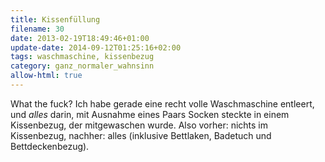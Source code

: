 ```yaml
---
title: Kissenfüllung
filename: 30
date: 2013-02-19T18:49:46+01:00
update-date: 2014-09-12T01:25:16+02:00
tags: waschmaschine, kissenbezug
category: ganz_normaler_wahnsinn
allow-html: true
---
```


<p>What the fuck? Ich habe gerade eine recht volle Waschmaschine entleert, und <em>alles</em> darin, mit Ausnahme eines Paars Socken steckte in einem Kissenbezug, der mitgewaschen wurde. Also vorher: nichts im Kissenbezug, nachher: alles (inklusive Bettlaken, Badetuch und Bettdeckenbezug).</p>



